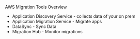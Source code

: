 AWS Migration Tools Overview

- Application Discovery Service - collects data of your on prem
- Application Migration Service - Migrate apps
- DataSync - Sync Data
- Migration Hub - Monitor migrations
